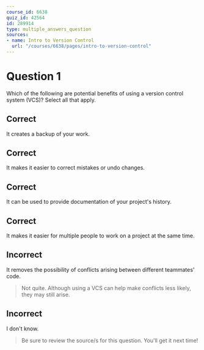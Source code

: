 ```yaml
---
course_id: 6638
quiz_id: 42564
id: 289914
type: multiple_answers_question
sources:
- name: Intro to Version Control
  url: "/courses/6638/pages/intro-to-version-control"
---
```


# Question 1

Which of the following are potential benefits of using a version control system
(VCS)? Select all that apply.

## Correct

It creates a backup of your work.

## Correct

It makes it easier to correct mistakes or undo changes.

## Correct

It can be used to provide documentation of your project's history.

## Correct

It makes it easier for multiple people to work on a project at the same time.

## Incorrect

It removes the possibility of conflicts arising between different teammates'
code.

> Not quite. Although using a VCS can help make conflicts less likely, they may
> still arise.

## Incorrect

I don't know.

> Be sure to review the source/s for this question. You'll get it next time!
